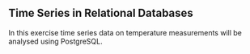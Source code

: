## Time Series in Relational Databases 

In this exercise time series data on temperature measurements will be analysed using PostgreSQL. 

